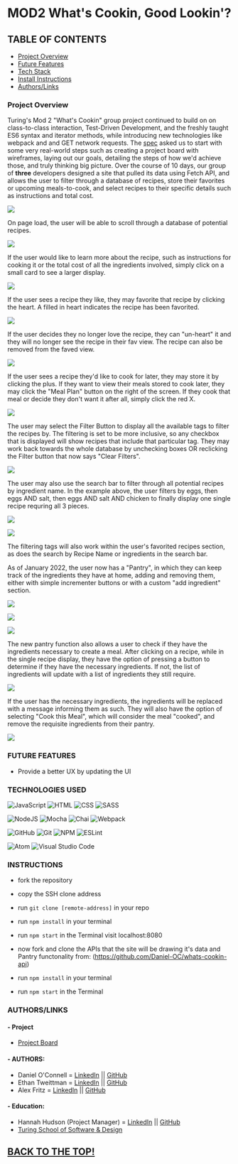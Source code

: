 # MOD2 What's Cookin, Good Lookin'?

## TABLE OF CONTENTS
- [Project Overview](#project-overview)
- [Future Features](#future-features)
- [Tech Stack](#technologies-used)
- [Install Instructions](#instructions)
- [Authors/Links](#authorslinks)

### Project Overview

Turing's Mod 2 "What's Cookin" group project continued to build on on class-to-class interaction, Test-Driven Development, and the freshly taught ES6 syntax and iterator methods, while introducing new technologies like webpack and and GET network requests. The [spec](https://frontend.turing.edu/projects/whats-cookin-part-one.html) asked us to start with some very real-world steps such as creating a project board with wireframes, laying out our goals, detailing the steps of how we'd achieve those, and truly thinking big picture. Over the course of 10 days, our group of **three** developers designed a site that pulled its data using Fetch API, and allows the user to filter through a database of recipes, store their favorites or upcoming meals-to-cook, and select recipes to their specific details such as instructions and total cost. 

![](https://media.giphy.com/media/TxJL6ay7GAHKnXIsH3/giphy.gif)

On page load, the user will be able to scroll through a database of potential recipes.

![](https://media.giphy.com/media/3fdireDamtCOX3JYnj/giphy.gif)

If the user would like to learn more about the recipe, such as instructions for cooking it or the total cost of all the ingredients involved, simply click on a small card to see a larger display.

![](https://media.giphy.com/media/YrUU1bToSi4Y3TszV0/giphy.gif)

If the user sees a recipe they like, they may favorite that recipe by clicking the heart. A filled in heart indicates the recipe has been favorited.

![](https://media.giphy.com/media/fSaNaY81D0g2DgcVMW/giphy.gif)

If the user decides they no longer love the recipe, they can "un-heart" it and they will no longer see the recipe in their fav view. The recipe can also be removed from the faved view.

![](https://media.giphy.com/media/FlSlD76305vOiqkqke/giphy.gif)

If the user sees a recipe they'd like to cook for later, they may store it by clicking the plus. If they want to view their meals stored to cook later, they may click the "Meal Plan" button on the right of the screen. If they cook that meal or decide they don't want it after all, simply click the red X. 

![](https://media.giphy.com/media/2aOSXQvdaIgYELOihI/giphy.gif)

The user may select the Filter Button to display all the available tags to filter the recipes by. The filtering is set to be more inclusive, so any checkbox that is displayed will show recipes that include that particular tag. They may work back towards the whole database by unchecking boxes OR reclicking the Filter button that now says "Clear Filters".

![](https://media.giphy.com/media/qsnVxH7cCAi7o13rHP/giphy.gif)

The user may also use the search bar to filter through all potential recipes by ingredient name. In the example above, the user filters by eggs, then eggs AND salt, then eggs AND salt AND chicken to finally display one single recipe requring all 3 pieces.

![](https://media.giphy.com/media/8sXVYIRjJjxdigxjQm/giphy.gif)

![](https://media.giphy.com/media/IPeYrEPRmqKO9S3tEA/giphy.gif)

The filtering tags will also work within the user's favorited recipes section, as does the search by Recipe Name or ingredients in the search bar.

As of January 2022, the user now has a "Pantry", in which they can keep track of the ingredients they have at home, adding and removing them, either with simple incrementer buttons or with a custom "add ingredient" section.

![](https://media.giphy.com/media/tbeA70UcS5lfr0Da1s/giphy.gif)

![](https://media.giphy.com/media/xdkWxbwTE6NQjzVxBt/giphy.gif)

![](https://media.giphy.com/media/yOGqbI7VwcvdcCIjCW/giphy.gif)

The new pantry function also allows a user to check if they have the ingredients necessary to create  a meal. After clicking on a recipe, while in the single recipe display, they have the option of pressing a button to determine if they have the necessary ingredients. If not, the list of ingredients will update with a list of ingredients they still require.

![](https://media.giphy.com/media/Tuap8o7nQS5EPEf4PW/giphy.gif)

If the user has the necessary ingredients, the ingredients will be replaced with a message informing them as such. They will also have the option of selecting "Cook this Meal", which will consider the meal "cooked", and remove the requisite ingredients from their pantry.

![](https://media.giphy.com/media/t1wCI2pbTRa9lgiygA/giphy.gif)


### FUTURE FEATURES
- Provide a better UX by updating the UI

### TECHNOLOGIES USED 
![JavaScript](https://img.shields.io/badge/JavaScript-F7DF1E?style=for-the-badge&logo=javascript&logoColor=black)
![HTML](https://img.shields.io/badge/HTML5-E34F26?style=for-the-badge&logo=html5&logoColor=white)
![CSS](https://img.shields.io/badge/CSS3-1572B6?style=for-the-badge&logo=css3&logoColor=white)
![SASS](https://img.shields.io/badge/Sass-CC6699?style=for-the-badge&logo=sass&logoColor=white)

![NodeJS](https://img.shields.io/badge/node.js-6DA55F?style=for-the-badge&logo=node.js&logoColor=white)
![Mocha](https://img.shields.io/badge/Mocha-8D6748?style=for-the-badge&logo=Mocha&logoColor=white)
![Chai](https://img.shields.io/badge/chai-A30701?style=for-the-badge&logo=chai&logoColor=white)
![Webpack](https://img.shields.io/badge/Webpack-8DD6F9?style=for-the-badge&logo=Webpack&logoColor=white
)

![GitHub](https://img.shields.io/badge/github-%23121011.svg?style=for-the-badge&logo=github&logoColor=white)
![Git](https://img.shields.io/badge/git-%23F05033.svg?style=for-the-badge&logo=git&logoColor=white)
![NPM](https://img.shields.io/badge/NPM-%23000000.svg?style=for-the-badge&logo=npm&logoColor=white)
![ESLint](https://img.shields.io/badge/ESLint-4B3263?style=for-the-badge&logo=eslint&logoColor=white)

![Atom](https://img.shields.io/badge/Atom-%2366595C.svg?style=for-the-badge&logo=atom&logoColor=white)
![Visual Studio Code](https://img.shields.io/badge/Visual%20Studio%20Code-0078d7.svg?style=for-the-badge&logo=visual-studio-code&logoColor=white)

### INSTRUCTIONS
- fork the repository
- copy the SSH clone address
- run ```git clone [remote-address]``` in your repo
- run ```npm install``` in your terminal
- run ```npm start``` in the Terminal visit localhost:8080

- now fork and clone the APIs that the site will be drawing it's data and Pantry functonality from: (https://github.com/Daniel-OC/whats-cookin-api)
- run ```npm install``` in your terminal
- run ```npm start``` in the Terminal

### AUTHORS/LINKS
#### - Project
   - [Project Board]()
#### - AUTHORS:
   - Daniel O'Connell = [LinkedIn](https://www.linkedin.com/in/daniel-o-connell-a66371224/) || [GitHub](https://github.com/Daniel-OC)
   - Ethan Tweittman = [LinkedIn](https://www.linkedin.com/in/ethantweitmann/) || [GitHub](https://github.com/ectweitmann)
   - Alex Fritz = [LinkedIn](https://www.linkedin.com/in/alexmfritz/) || [GitHub](https://github.com/alexmfritz)
#### - Education:
   - Hannah Hudson (Project Manager) = [LinkedIn](https://www.linkedin.com/in/hannahchudson/) || [GitHub](https://github.com/hannahhch)
   - [Turing School of Software & Design](https://turing.edu/)


## [BACK TO THE TOP!](#mod2-whats-cookin-good-lookin)

